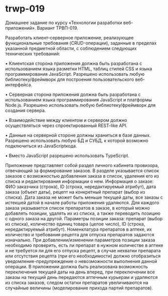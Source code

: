 # trwp-019
Домашнее задание по курсу «Технологии разработки веб-приложений». Вариант ТРВП-019.

Разработать клиент-серверное приложение, реализующее функциональные
требования (CRUD-операции), заданные в пределах указанной предметной области, с
соблюдением следующих технических требований:

• Клиентская сторона приложения должна быть разработана с использованием
языка разметки HTML, таблиц стилей CSS и языка программирования JavaScript.
Разрешено использовать любую библиотеку/фреймворк для построения
пользовательского веб-интерфейса.

• Серверная сторона приложения должна быть разработана с использованием
языка программирования JavaScript и платформы Node.js. Разрешено
использовать любую библиотеку/фреймворк для создания сервера.

• Взаимодействие между клиентом и сервером должно осуществляться через
спроектированный REST-like API.

• Данные на серверной стороне должны храниться в базе данных. Разрешено
использовать любую БД и СУБД, к которой возможно подключиться из JavaScriptкода.

• Вместо JavaScript разрешено использовать TypeScript.

Приложение представляет собой раздел личного кабинета провизора, отвечающий
за формирование заказов. В разделе указывается список заказов с возможностью
добавления заказа в список, удаления его из списка и редактирования информации о
нем. Информация о заказе: ФИО заказчика (строка), ID (строка, нередактируемый
атрибут), дата заказа (объект даты), рецепт на конкретный препарат (выбор из списка).
Дата заказа не может быть меньше текущей даты, все заказы с истекшей датой в начале
работы приложения удаляются. Для каждого заказа указывается список препаратов в
заказе, в который можно добавлять позиции, удалять их из списка, а также переводить
позицию с одного заказа на другой. Параметры позиции заказа: препарат (выбор из
списка), количество единиц товара (целое число), ID (строка, нередактируемый
атрибут). Номенклатура препаратов в аптеке, их количество и требования рецепта для
отпуска препаратов задаются изначально. При добавлении/изменении параметров
позиции заказа необходимо проверить, есть ли препарат в нужном количестве в аптеке
и не требуется ли для его отпуска рецепт, в случае нехватки препарата или отсутствия
рецепта (при его необходимости) должно отобразиться уведомление-предупреждение о
невозможности выполнения данной операции. В приложении должна быть реализована
возможность переключения текущей даты на день вперед, при переключении все заказы
на текущий день передаются аптечным курьерам и удаляются из списка заказов, следом
остатки препаратов увеличиваются на случайные величины (моделирование прихода
партий препаратов).